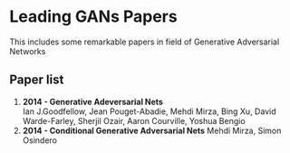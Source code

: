 # Leading GANs Papers
This includes some remarkable papers in field of Generative Adversarial Networks

## Paper list
1. **2014 - Generative Adeversarial Nets<br/>**
  Ian J.Goodfellow, Jean Pouget-Abadie, Mehdi Mirza, Bing Xu, David Warde-Farley, Sherjil Ozair, Aaron Courville, Yoshua Bengio
2. **2014 - Conditional Generative Adversarial Nets**
  Mehdi Mirza, Simon Osindero
